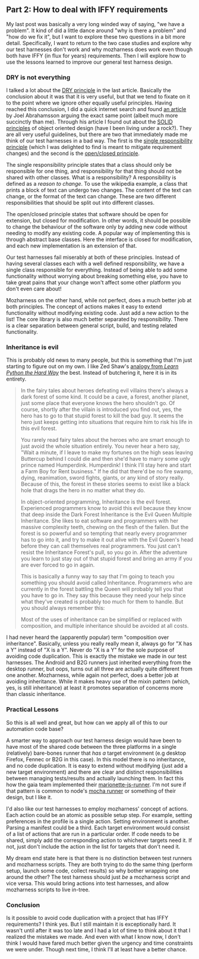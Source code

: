 ## Part 2: How to deal with IFFY requirements

My last post was basically a very long winded way of saying, "we have a problem". It kind of did a
little dance around "why is there a problem" and "how do we fix it", but I want to explore these two
questions in a bit more detail. Specifically, I want to return to the two case studies and explore
why our test harnesses don't work and why mozharness does work even though both have IFFY (in flux
for years) requirements. Then I will explore how to use the lessons learned to improve our general
test harness design.

### DRY is not everything

I talked a lot about the [DRY  principle][1] in the last article. Basically the conclusion about it
was that it is very useful, but that we tend to fixate on it to the point where we ignore other
equally useful principles. Having reached this conclusion, I did a quick internet search and found
[an article][2] by Joel Abrahamsson arguing the exact same point (albeit much more succinctly than
me). Through his article I found out about the [SOLID principles][3] of object oriented design (have
I been living under a rock?). They are all very useful guidelines, but there are two that
immediately made me think of our test harnesses in a bad way. The first is the [single
responsibility principle][4] (which I was delighted to find is meant to mitigate requirement
changes) and the second is the [open/closed principle][5].


The single responsibility principle states that a class should only be responsible for one thing,
and responsibility for that thing should not be shared with other classes. What is a responsibility?
A responsibility is defined as a *reason to change*. To use the wikipedia example, a class that
prints a block of text can undergo two changes. The content of the text can change, or the format of
the text can change. These are two different responsibilities that should be split out into
different classes.

The open/closed principle states that software should be open for extension, but closed for
modification. In other words, it should be possible to change the behaviour of the software only by
adding new code without needing to modify any existing code. A popular way of implementing this is
through abstract base classes. Here the interface is closed for modification, and each new
implementation is an extension of that.

Our test harnesses fail miserably at both of these principles. Instead of having several classes
each with a well defined responsibility, we have a single class responsible for everything. Instead
of being able to add some functionality without worrying about breaking something else, you have to
take great pains that your change won't affect some other platform you don't even care about!

Mozharness on the other hand, while not perfect, does a much better job at both principles. The
concept of actions makes it easy to extend functionality without modifying existing code. Just add a
new action to the list! The core library is also much better separated by responsibility. There is a
clear separation between general script, build, and testing related functionality.

### Inheritance is evil
This is probably old news to many people, but this is something that I'm just starting to figure out
on my own. I like Zed Shaw's [analogy from *Learn Python the Hard Way*][6] the best. Instead of
butchering it, here it is in its entirety.

> In the fairy tales about heroes defeating evil villains there's always a dark forest of some kind.
> It could be a cave, a forest, another planet, just some place that everyone knows the hero
> shouldn't go. Of course, shortly after the villain is introduced you find out, yes, the hero has
> to go to that stupid forest to kill the bad guy. It seems the hero just keeps getting into
> situations that require him to risk his life in this evil forest.
> 
> You rarely read fairy tales about the heroes who are smart enough to just avoid the whole situation
> entirely. You never hear a hero say, "Wait a minute, if I leave to make my fortunes on the high seas
> leaving Buttercup behind I could die and then she'd have to marry some ugly prince named Humperdink.
> Humperdink! I think I'll stay here and start a Farm Boy for Rent business." If he did that there'd
> be no fire swamp, dying, reanimation, sword fights, giants, or any kind of story really. Because of
> this, the forest in these stories seems to exist like a black hole that drags the hero in no matter
> what they do.
> 
> In object-oriented programming, Inheritance is the evil forest. Experienced programmers know to
> avoid this evil because they know that deep inside the Dark Forest Inheritance is the Evil Queen
> Multiple Inheritance. She likes to eat software and programmers with her massive complexity teeth,
> chewing on the flesh of the fallen. But the forest is so powerful and so tempting that nearly every
> programmer has to go into it, and try to make it out alive with the Evil Queen's head before they
> can call themselves real programmers. You just can't resist the Inheritance Forest's pull, so you go
> in. After the adventure you learn to just stay out of that stupid forest and bring an army if you
> are ever forced to go in again.
> 
> This is basically a funny way to say that I'm going to teach you something you should avoid called
> Inheritance. Programmers who are currently in the forest battling the Queen will probably tell you 
> that you have to go in. They say this because they need your help since what they've created is
> probably too much for them to handle. But you should always remember this:
> 
> Most of the uses of inheritance can be simplified or replaced with composition, and multiple
> inheritance should be avoided at all costs.

I had never heard the (apparently popular) term "composition over inheritance". Basically, unless
you really really mean it, always go for "X has a Y" instead of "X is a Y". Never do "X is a Y"
for the sole purpose of avoiding code duplication. This is exactly the mistake we made in our test
harnesses. The Android and B2G runners just inherited everything from the desktop runner, but oops,
turns out all three are actually quite different from one another. 
Mozharness, while again not perfect, does a better job at avoiding inheritance. While it makes heavy
use of the mixin pattern (which, yes, is still inheritance) at least it promotes separation of
concerns more than classic inheritance.

### Practical Lessons

So this is all well and great, but how can we apply all of this to our automation code base?

A smarter way to approach our test harness design would have been to have most of the shared code
between the three platforms in a single (relatively) bare-bones runner that *has a* target
environment (e.g desktop Firefox, Fennec or B2G in this case). In this model there is no
inheritance, and no code duplication. It is easy to extend without modifying (just add a new target
environment) and there are clear and distinct responsibilities between managing tests/results and
actually launching them. In fact this how the gaia team implemented their [marionette-js-runner][7].
I'm not sure if that pattern is common to node's [mocha runner][8] or something of their design, but
I like it.

I'd also like our test harnesses to employ mozharness' concept of actions. Each action could be
an atomic as possible setup step. For example, setting preferences in the profile is a single action.
Setting environment is another. Parsing a manifest could be a third. Each target environment would
consist of a list of actions that are run in a particular order. If code needs to be shared, simply
add the corresponding action to whichever targets need it. If not, just don't include the
action in the list for targets that don't need it.

My dream end state here is that there is no distinction between test runners and mozharness scripts.
They are both trying to do the same thing (perform setup, launch some code, collect results) so why
bother wrapping one around the other? The test harness should just *be* a mozharness script and vice
versa. This would bring actions into test harnesses, and allow mozharness scripts to live in-tree.

### Conclusion

Is it possible to avoid code duplication with a project that has IFFY requirements? I think yes. But
I still maintain it is exceptionally hard. It wasn't until after it was too late and I had a lot of
time to think about it that I realized the mistakes we made. And even with what I know now, I don't
think I would have fared much better given the urgency and time constraints we were under. Though
next time, I think I'll at least have a better chance.

[1]: http://en.wikipedia.org/wiki/DRY_principle
[2]: http://joelabrahamsson.com/the-dry-obsession
[3]: http://en.wikipedia.org/wiki/SOLID
[4]: http://en.wikipedia.org/wiki/Single_responsibility_principle
[5]: http://en.wikipedia.org/wiki/Open/closed_principle
[6]: http://learnpythonthehardway.org/book/ex44.html
[7]: https://github.com/mozilla-b2g/marionette-js-runner
[8]: http://visionmedia.github.io/mocha
